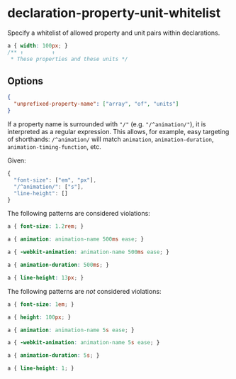 # declaration-property-unit-whitelist

Specify a whitelist of allowed property and unit pairs within declarations.

```css
a { width: 100px; }
/** ↑         ↑
 * These properties and these units */
```

## Options

```json
{
  "unprefixed-property-name": ["array", "of", "units"]
}
```

If a property name is surrounded with `"/"` (e.g. `"/^animation/"`), it is interpreted as a regular expression. This allows, for example, easy targeting of shorthands: `/^animation/` will match `animation`, `animation-duration`, `animation-timing-function`, etc.

Given:

```js
{
  "font-size": ["em", "px"],
  "/^animation/": ["s"],
  "line-height": []
}
```

The following patterns are considered violations:

```css
a { font-size: 1.2rem; }
```

```css
a { animation: animation-name 500ms ease; }
```

```css
a { -webkit-animation: animation-name 500ms ease; }
```

```css
a { animation-duration: 500ms; }
```

```css
a { line-height: 13px; }
```

The following patterns are *not* considered violations:

```css
a { font-size: 1em; }
```

```css
a { height: 100px; }
```

```css
a { animation: animation-name 5s ease; }
```

```css
a { -webkit-animation: animation-name 5s ease; }
```

```css
a { animation-duration: 5s; }
```

```css
a { line-height: 1; }
```
